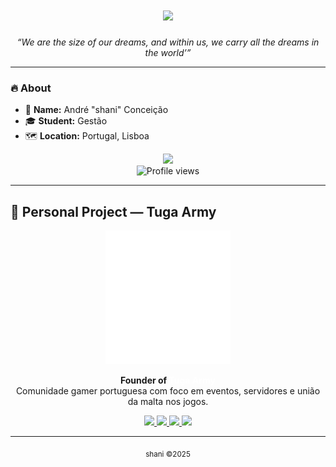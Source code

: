 <h1 align="center">
 <img src="https://readme-typing-svg.herokuapp.com/?font=Righteous&size=35&center=true&vCenter=true&width=500&height=70&duration=4000&lines=Hi+There!+👋;+I'm+Shani!;" />
</h1>

<p align="center"><em>“We are the size of our dreams, and within us, we carry all the dreams in the world’”</em></p>

---

### 🔥 About
- 🧠 **Name:** André "shani" Conceição  
- 🎓 **Student:** Gestão  
- 🗺️ **Location:** Portugal, Lisboa

<p align="center">
  <img src="https://discord.c99.nl/widget/theme-4/1357508178341925014.png" /><br>
  <img src="https://komarev.com/ghpvc/?username=httpshani&color=blue" alt="Profile views" />
</p>


---

## 💼 Personal Project — Tuga Army

<p align="center">
  <img src="./assets/logo.png" alt="Tuga Army Logo" width="200" />
</p>

<p align="center">
  <strong>Founder of <span style="color:#ffffff">Tuga Army</span></strong><br/>
  Comunidade gamer portuguesa com foco em eventos, servidores e união da malta nos jogos.
</p>

<p align="center">
  <a href="https://tugaarmy.pt" target="_blank">
    <img src="https://img.shields.io/badge/🌍%20Website-tugaarmy.pt-blue?style=for-the-badge&logo=google-chrome" />
  </a>
  <a href="https://discord.gg/tugaarmy" target="_blank">
    <img src="https://img.shields.io/badge/🎙️%20Discord-join%20chat-7289DA?style=for-the-badge&logo=discord" />
  </a>
  <a href="https://steamcommunity.com/groups/tugaarmycm" target="_blank">
    <img src="https://img.shields.io/badge/📌%20Steam%20Group-Tuga%20Army-gray?style=for-the-badge&logo=steam" />
  </a>
  <a href="https://linktr.ee/tugaarmy" target="_blank">
    <img src="https://img.shields.io/badge/🔗%20Other%20Links-linktr.ee-black?style=for-the-badge&logo=linktree" />
  </a>
</p>


---

<p align="center">
  <sub>shani ©2025</sub><br><br>
</p>
